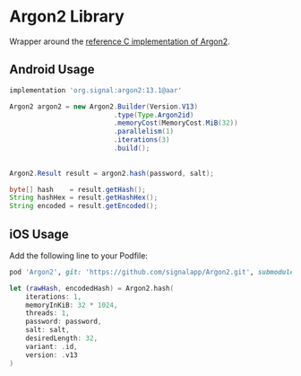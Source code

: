 Argon2 Library
==

Wrapper around the [reference C implementation of Argon2](https://github.com/P-H-C/phc-winner-argon2).

Android Usage
--

```gradle
implementation 'org.signal:argon2:13.1@aar'
```

```java
Argon2 argon2 = new Argon2.Builder(Version.V13)
                          .type(Type.Argon2id)
                          .memoryCost(MemoryCost.MiB(32))
                          .parallelism(1)
                          .iterations(3)
                          .build();
                          
                          
Argon2.Result result = argon2.hash(password, salt);

byte[] hash    = result.getHash();
String hashHex = result.getHashHex();
String encoded = result.getEncoded();
```

iOS Usage
--

Add the following line to your Podfile:

```ruby
pod 'Argon2', git: 'https://github.com/signalapp/Argon2.git', submodules: true
```

```swift
let (rawHash, encodedHash) = Argon2.hash(
    iterations: 1,
    memoryInKiB: 32 * 1024,
    threads: 1,
    password: password,
    salt: salt,
    desiredLength: 32,
    variant: .id,
    version: .v13
)
```
